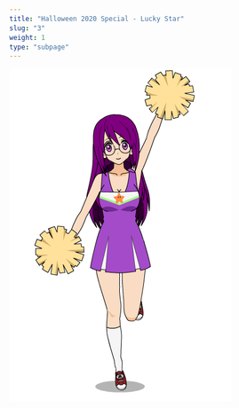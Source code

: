 ```yaml
---
title: "Halloween 2020 Special - Lucky Star"
slug: "3"
weight: 1
type: "subpage"
---
```


![](/images/yukiluckystar.png)